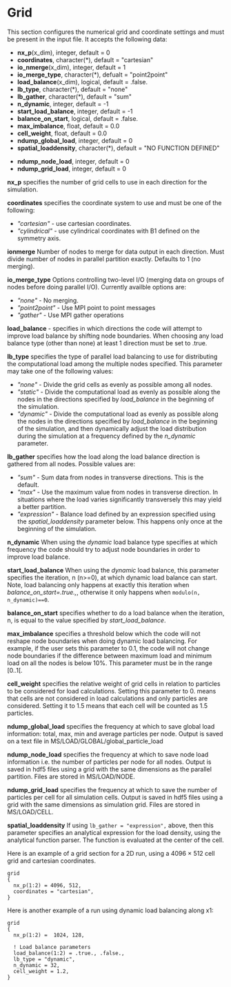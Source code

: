 # Grid

This section configures the numerical grid and coordinate settings and
must be present in the input file. It accepts the following data:

- **nx_p**(x_dim), integer, default = 0
- **coordinates**, character(\*), default = "cartesian"
- **io_nmerge**(x_dim), integer, default = 1
- **io_merge_type**, character(\*), defualt = "point2point"
- **load_balance**(x_dim), logical, default = .false.
- **lb_type**, character(\*), default = "none"
- **lb_gather**, character(\*), default = "sum"
- **n_dynamic**, integer, default = -1
- **start_load_balance**, integer, default = -1
- **balance_on_start**, logical, default = .false.
- **max_imbalance**, float, default = 0.0
- **cell_weight**, float, default = 0.0
- **ndump_global_load**, integer, default = 0
- **spatial_loaddensity**, character(\*), default = "NO FUNCTION DEFINED"

<!-- -->

- **ndump_node_load**, integer, default = 0
- **ndump_grid_load**, integer, default = 0

**nx_p** specifies the number of grid cells to use in each direction for
the simulation.

**coordinates** specifies the coordinate system to use and must be one
of the following:

- *"cartesian"* - use cartesian coordinates.
- *"cylindrical"* - use cylindrical coordinates with B1 defined on the
  symmetry axis.

**ionmerge** Number of nodes to merge for data output in each direction.
Must divide number of nodes in parallel partition exactly. Defaults to 1 (no merging).

**io_merge_type** Options controlling two-level I/O (merging data on groups of nodes before doing parallel I/O).
Currently availble options are: 

- *"none"* - No merging.
- *"point2point"* - Use MPI point to point messages
- *"gather"* - Use MPI gather operations

**load_balance** - specifies in which directions the code will attempt
to improve load balance by shifting node boundaries. When choosing any
load balance type (other than none) at least 1 direction must be set to
.true.

**lb_type** specifies the type of parallel load balancing to use for
distributing the computational load among the multiple nodes specified.
This parameter may take one of the following values:

- *"none"* - Divide the grid cells as evenly as possible among all nodes.
- *"static"* - Divide the computational load as evenly as possible along
  the nodes in the directions specified by *load_balance* in the
  beginning of the simulation.
- *"dynamic"* - Divide the computational load as evenly as possible along
  the nodes in the directions specified by *load_balance* in the
  beginning of the simulation, and then dynamically adjust the load
  distribution during the simulation at a frequency defined by the
  *n_dynamic* parameter.

**lb_gather** specifies how the load along the load balance direction is
gathered from all nodes. Possible values are:

- *"sum"* - Sum data from nodes in transverse directions. This is the
  default.
- *"max"* - Use the maximum value from nodes in transverse direction. In
  situations where the load varies significantly transversely this may
  yield a better partition.
- *"expression"* - Balance load defined by an expression specified using the
  *spatial_loaddensity* parameter below. This happens only once at the beginning of the
  simulation.

**n_dynamic** When using the *dynamic* load balance type specifies at
which frequency the code should try to adjust node boundaries in order
to improve load balance.

**start_load_balance** When using the *dynamic* load balance, this
parameter specifies the iteration, n (n>=0), at which dynamic load balance can
start. Note, load balancing only happens at exactly this iteration when *balance_on_start=.true.,*,
otherwise it only happens when `modulo(n, n_dynamic)==0`.

**balance_on_start** specifies whether to do a load balance when the iteration, n, is
equal to the value specified by *start_load_balance*.

**max_imbalance** specifies a threshold below which the code will not
reshape node boundaries when doing dynamic load balancing. For example,
if the user sets this parameter to 0.1, the code will not change node
boundaries if the difference between maximum load and minimum load on
all the nodes is below 10%. This parameter must be in the range
\[0..1\[.

**cell_weight** specifies the relative weight of grid cells in relation
to particles to be considered for load calculations. Setting this
parameter to 0. means that cells are not considered in load calculations
and only particles are considered. Setting it to 1.5 means that each
cell will be counted as 1.5 particles.

**ndump_global_load** specifies the frequency at which to save global
load information: total, max, min and average particles per node. Output
is saved on a text file in MS/LOAD/GLOBAL/global_particle_load

**ndump_node_load** specifies the frequency at which to save node load
information i.e. the number of particles per node for all nodes. Output
is saved in hdf5 files using a grid with the same dimensions as the
parallel partition. Files are stored in MS/LOAD/NODE.

**ndump_grid_load** specifies the frequency at which to save the number
of particles per cell for all simulation cells. Output is saved in hdf5
files using a grid with the same dimensions as simulation grid. Files
are stored in MS/LOAD/CELL.

**spatial_loaddensity** If using `lb_gather = "expression",` above, then this parameter
specifies an analytical expression for the load density, using the analytical function
parser. The function is evaluated at the center of the cell. 

Here is an example of a grid section for a 2D run, using a 4096 × 512
cell grid and cartesian coordinates.

```text
grid 
{
  nx_p(1:2) = 4096, 512,
  coordinates = "cartesian",
}
```

Here is another example of a run using dynamic load balancing along x1:

```text
grid 
{
  nx_p(1:2) =  1024, 128,

  ! Load balance parameters
  load_balance(1:2) = .true., .false.,
  lb_type = "dynamic",
  n_dynamic = 32,
  cell_weight = 1.2, 
}
```

